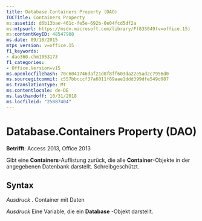 ```yaml
---
title: Database.Containers Property (DAO)
TOCTitle: Containers Property
ms:assetid: d6b13bae-461c-fe5e-692b-0e04fcd5df2a
ms:mtpsurl: https://msdn.microsoft.com/library/Ff835049(v=office.15)
ms:contentKeyID: 48547988
ms.date: 09/18/2015
mtps_version: v=office.15
f1_keywords:
- dao360.chm1053173
f1_categories:
- Office.Version=v15
ms.openlocfilehash: 70c6041746daf21d8f8ff603da22e5ad2c7956d0
ms.sourcegitcommit: c557bbcccf37a6011f89aae1ddd399dfe549d087
ms.translationtype: MT
ms.contentlocale: de-DE
ms.lasthandoff: 10/31/2018
ms.locfileid: "25887404"
---
```

# <a name="databasecontainers-property-dao"></a>Database.Containers Property (DAO)


**Betrifft**: Access 2013, Office 2013

Gibt eine **Containers**-Auflistung zurück, die alle **Container**-Objekte in der angegebenen Datenbank darstellt. Schreibgeschützt.

## <a name="syntax"></a>Syntax

*Ausdruck* . Container mit Daten

*Ausdruck* Eine Variable, die ein **Database** -Objekt darstellt.

